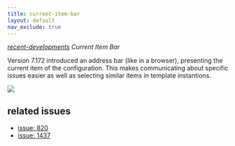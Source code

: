 ```yaml
---
title: current-item-bar
layout: default
nav_exclude: true
---
```

*[recent-developments](recent-developments) Current Item Bar*

Version 7.172 introduced an address bar (like in a browser), presenting the current item of the configuration. This makes communicating about specific issues easier as well as selecting similar items in template instantions.

![](../assets/img/GUI/currentitembar.png)

## related issues
-   [issue: 820](http://mantis.objectvision.nl/view.php?id=820)
-   [issue: 1437](http://mantis.objectvision.nl/view.php?id=1437)